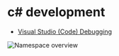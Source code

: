 # c# development

- [Visual Studio (Code) Debugging](visual-studio/vscode-debugging.md)

![Namespace overview](fworch-csharp-namespaces.png)


